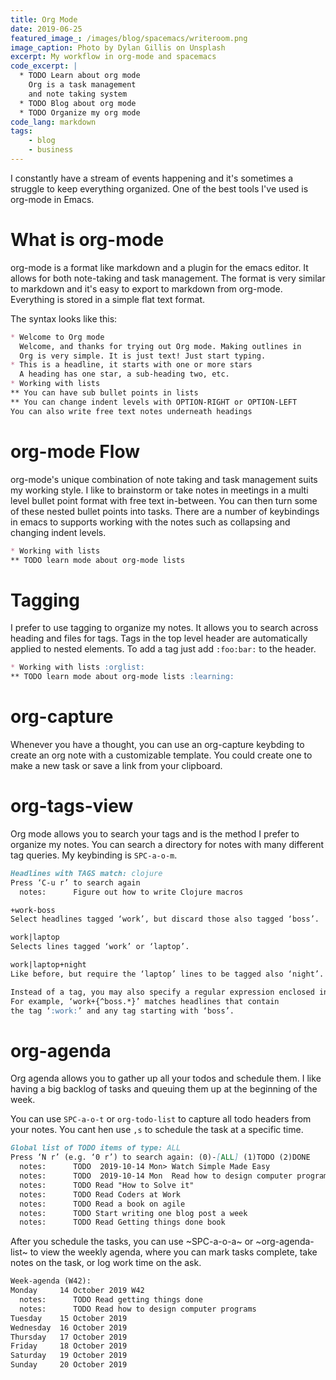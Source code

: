 ```yaml
---
title: Org Mode
date: 2019-06-25
featured_image_: /images/blog/spacemacs/writeroom.png
image_caption: Photo by Dylan Gillis on Unsplash
excerpt: My workflow in org-mode and spacemacs
code_excerpt: |
  * TODO Learn about org mode 
  	Org is a task management 
  	and note taking system
  * TODO Blog about org mode 
  * TODO Organize my org mode 
code_lang: markdown
tags:
    - blog
    - business
---
```


I constantly have a stream of events happening and it's sometimes a struggle to keep everything organized. One of the best tools I've used is org-mode in Emacs.

# What is org-mode
org-mode is a format like markdown and a plugin for the emacs editor. It allows for both note-taking and task management. The format is very similar to markdown and it's easy to export to markdown from org-mode. Everything is stored in a simple flat text format.

The syntax looks like this:
``` markdown
* Welcome to Org mode
  Welcome, and thanks for trying out Org mode. Making outlines in
  Org is very simple. It is just text! Just start typing.
* This is a headline, it starts with one or more stars
  A heading has one star, a sub-heading two, etc.
* Working with lists
** You can have sub bullet points in lists
** You can change indent levels with OPTION-RIGHT or OPTION-LEFT
You can also write free text notes underneath headings
```

# org-mode Flow
org-mode's unique combination of note taking and task management suits my working style. I like to brainstorm or take notes in meetings in  a multi level bullet point format with free text in-between. You can then turn some of these nested bullet points into tasks. There are a number of keybindings in emacs to supports working with the notes such as collapsing and changing indent levels.

``` markdown
* Working with lists
** TODO learn mode about org-mode lists
```

# Tagging
I prefer to use tagging to organize my notes. It allows you to search across heading and files for tags. Tags in the top level header are automatically applied to nested elements. To add a tag just add `:foo:bar:` to the header.
``` markdown
* Working with lists :orglist:
** TODO learn mode about org-mode lists :learning:
```


# org-capture
Whenever you have a thought, you can use an org-capture keybding to create an org note with a customizable template. You could create one to make a new task or save a link from your clipboard.

# org-tags-view
Org mode allows you to search your tags and is the method I prefer to organize my notes. You can search a directory for notes with many different tag queries. My keybinding is `SPC-a-o-m`.

``` markdown
Headlines with TAGS match: clojure
Press ‘C-u r’ to search again
  notes:      Figure out how to write Clojure macros                                                      :clojure:macros:programming:
```

``` markdown
+work-boss
Select headlines tagged ‘work’, but discard those also tagged ‘boss’.

work|laptop
Selects lines tagged ‘work’ or ‘laptop’.

work|laptop+night
Like before, but require the ‘laptop’ lines to be tagged also ‘night’.

Instead of a tag, you may also specify a regular expression enclosed in curly braces.
For example, ‘work+{^boss.*}’ matches headlines that contain
the tag ‘:work:’ and any tag starting with ‘boss’.
```

# org-agenda
Org agenda allows you to gather up all your todos and schedule them. I like having a big backlog of tasks and queuing them up at the beginning of the week.

You can use `SPC-a-o-t` or `org-todo-list` to capture all todo headers from your notes. You cant hen use `,s` to schedule the task at a specific time.

``` markdown
Global list of TODO items of type: ALL
Press ‘N r’ (e.g. ‘0 r’) to search again: (0)-[ALL] (1)TODO (2)DONE
  notes:      TODO  2019-10-14 Mon> Watch Simple Made Easy
  notes:      TODO  2019-10-14 Mon  Read how to design computer programs
  notes:      TODO Read "How to Solve it"
  notes:      TODO Read Coders at Work
  notes:      TODO Read a book on agile
  notes:      TODO Start writing one blog post a week
  notes:      TODO Read Getting things done book

```
After you schedule the tasks, you can use ~SPC-a-o-a~ or ~org-agenda-list~ to view the weekly agenda, where you can mark tasks complete, take notes on the task, or log work time on the ask.

``` markdown 
Week-agenda (W42):
Monday     14 October 2019 W42
  notes:      TODO Read getting things done                                                                                                                                                                                                                              :book:
  notes:      TODO Read how to design computer programs                                                                                                                                                                                                                  :book:
Tuesday    15 October 2019
Wednesday  16 October 2019
Thursday   17 October 2019
Friday     18 October 2019
Saturday   19 October 2019
Sunday     20 October 2019
```
